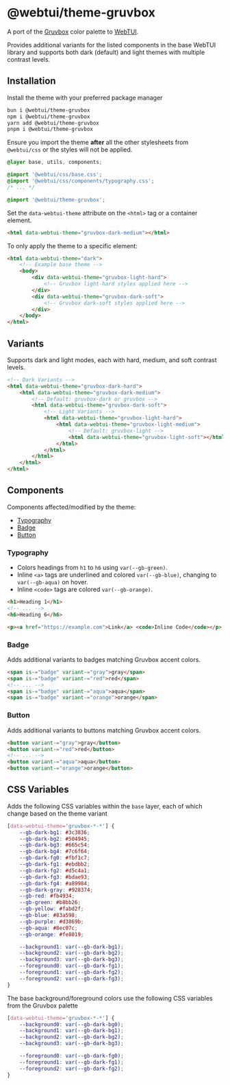 # @webtui/theme-gruvbox

A port of the [Gruvbox](https://github.com/morhetz/gruvbox) color palette to [WebTUI](https://github.com/webtui/webtui).

Provides additional variants for the listed components in the base WebTUI library and supports both dark (default) and light themes with multiple contrast levels.

## Installation

Install the theme with your preferred package manager

```bash
bun i @webtui/theme-gruvbox
npm i @webtui/theme-gruvbox
yarn add @webtui/theme-gruvbox
pnpm i @webtui/theme-gruvbox
```

Ensure you import the theme **after** all the other stylesheets from `@webtui/css` or the styles will not be applied.

```css
@layer base, utils, components;

@import '@webtui/css/base.css';
@import '@webtui/css/components/typography.css';
/* ... */

@import '@webtui/theme-gruvbox';
```

Set the `data-webtui-theme` attribute on the `<html>` tag or a container element.

```html
<html data-webtui-theme="gruvbox-dark-medium"></html>
```

To only apply the theme to a specific element:

```html
<html data-webtui-theme="dark">
    <!-- Example base theme -->
    <body>
        <div data-webtui-theme="gruvbox-light-hard">
            <!-- Gruvbox light-hard styles applied here -->
        </div>
        <div data-webtui-theme="gruvbox-dark-soft">
            <!-- Gruvbox dark-soft styles applied here -->
        </div>
    </body>
</html>
```

## Variants

Supports dark and light modes, each with hard, medium, and soft contrast levels.

```html
<!-- Dark Variants -->
<html data-webtui-theme="gruvbox-dark-hard">
    <html data-webtui-theme="gruvbox-dark-medium">
        <!-- Default: gruvbox-dark or gruvbox -->
        <html data-webtui-theme="gruvbox-dark-soft">
            <!-- Light Variants -->
            <html data-webtui-theme="gruvbox-light-hard">
                <html data-webtui-theme="gruvbox-light-medium">
                    <!-- Default: gruvbox-light -->
                    <html data-webtui-theme="gruvbox-light-soft"></html>
                </html>
            </html>
        </html>
    </html>
</html>
```

## Components

Components affected/modified by the theme:

- [Typography](#typography)
- [Badge](#badge)
- [Button](#button)

### Typography

- Colors headings from `h1` to `h6` using `var(--gb-green)`.
- Inline `<a>` tags are underlined and colored `var(--gb-blue)`, changing to `var(--gb-aqua)` on hover.
- Inline `<code>` tags are colored `var(--gb-orange)`.

```html
<h1>Heading 1</h1>
<!-- ... -->
<h6>Heading 6</h6>

<p><a href="https://example.com">Link</a> <code>Inline Code</code></p>
```

### Badge

Adds additional variants to badges matching Gruvbox accent colors.

```html
<span is-="badge" variant-="gray">gray</span>
<span is-="badge" variant-="red">red</span>
<!-- ... -->
<span is-="badge" variant-="aqua">aqua</span>
<span is-="badge" variant-="orange">orange</span>
```

### Button

Adds additional variants to buttons matching Gruvbox accent colors.

```html
<button variant-="gray">gray</button>
<button variant-="red">red</button>
<!-- ... -->
<button variant-="aqua">aqua</button>
<button variant-="orange">orange</button>
```

## CSS Variables

Adds the following CSS variables within the `base` layer, each of which change based on the theme variant

```css
[data-webtui-theme='gruvbox-*-*'] {
    --gb-dark-bg1: #3c3836;
    --gb-dark-bg2: #504945;
    --gb-dark-bg3: #665c54;
    --gb-dark-bg4: #7c6f64;
    --gb-dark-fg0: #fbf1c7;
    --gb-dark-fg1: #ebdbb2;
    --gb-dark-fg2: #d5c4a1;
    --gb-dark-fg3: #bdae93;
    --gb-dark-fg4: #a89984;
    --gb-dark-gray: #928374;
    --gb-red: #fb4934;
    --gb-green: #b8bb26;
    --gb-yellow: #fabd2f;
    --gb-blue: #83a598;
    --gb-purple: #d3869b;
    --gb-aqua: #8ec07c;
    --gb-orange: #fe8019;

    --background1: var(--gb-dark-bg1);
    --background2: var(--gb-dark-bg2);
    --background3: var(--gb-dark-bg3);
    --foreground0: var(--gb-dark-fg1);
    --foreground1: var(--gb-dark-fg2);
    --foreground2: var(--gb-dark-fg3);
}
```

The base background/foreground colors use the following CSS variables from the Gruvbox palette

```css
[data-webtui-theme='gruvbox-*-*'] {
    --background0: var(--gb-dark-bg0);
    --background1: var(--gb-dark-bg1);
    --background2: var(--gb-dark-bg2);
    --background3: var(--gb-dark-bg3);

    --foreground0: var(--gb-dark-fg0);
    --foreground1: var(--gb-dark-fg1);
    --foreground2: var(--gb-dark-fg2);
}
```
